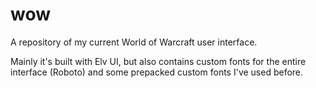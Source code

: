 # wow
A repository of my current World of Warcraft user interface.

Mainly it's built with Elv UI, but also contains custom fonts for the entire interface (Roboto) and some prepacked custom fonts I've used before.
